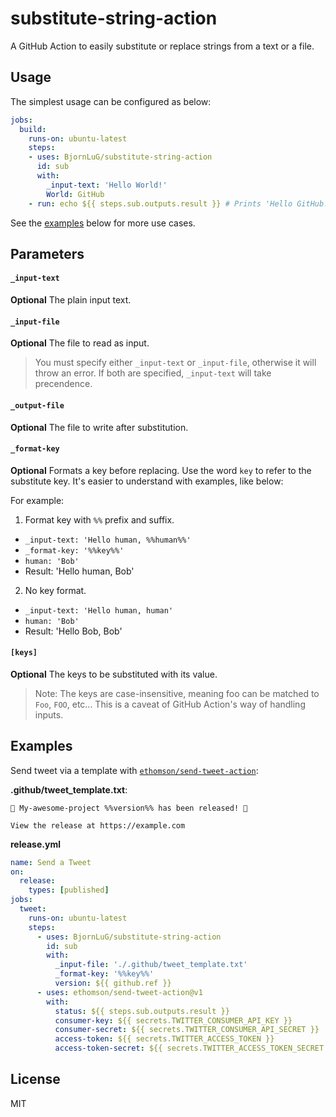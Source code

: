 # substitute-string-action

A GitHub Action to easily substitute or replace strings from a text or a file.

## Usage

The simplest usage can be configured as below:

```yml
jobs:
  build:
    runs-on: ubuntu-latest
    steps:
    - uses: BjornLuG/substitute-string-action
      id: sub
      with:
        _input-text: 'Hello World!'
        World: GitHub
    - run: echo ${{ steps.sub.outputs.result }} # Prints 'Hello GitHub!'
```

See the [examples](#examples) below for more use cases.

## Parameters

#### `_input-text`

**Optional** The plain input text.

#### `_input-file`

**Optional** The file to read as input.

> You must specify either `_input-text` or `_input-file`, otherwise it will throw an error. If both are specified, `_input-text` will take precendence.

#### `_output-file`

**Optional** The file to write after substitution.

#### `_format-key`

**Optional** Formats a key before replacing. Use the word `key` to refer to the substitute key. It's easier to understand with examples, like below:

For example:

1. Format key with `%%` prefix and suffix.

- `_input-text: 'Hello human, %%human%%'`
- `_format-key: '%%key%%'`
- `human: 'Bob'`
- Result: 'Hello human, Bob'

2. No key format.

- `_input-text: 'Hello human, human'`
- `human: 'Bob'`
- Result: 'Hello Bob, Bob'

#### `[keys]`

**Optional**  The keys to be substituted with its value.

> Note: The keys are case-insensitive, meaning foo can be matched to `Foo`, `FOO`, etc... This is a caveat of GitHub Action's way of handling inputs.

## Examples

Send tweet via a template with [`ethomson/send-tweet-action`](https://github.com/ethomson/send-tweet-action):

**.github/tweet_template.txt**:
```
🎉️ My-awesome-project %%version%% has been released! 🎉️

View the release at https://example.com
```


**release.yml**
```yml
name: Send a Tweet
on:
  release:
    types: [published]
jobs:
  tweet:
    runs-on: ubuntu-latest
    steps:
      - uses: BjornLuG/substitute-string-action
        id: sub
        with:
          _input-file: './.github/tweet_template.txt'
          _format-key: '%%key%%'
          version: ${{ github.ref }}
      - uses: ethomson/send-tweet-action@v1
        with:
          status: ${{ steps.sub.outputs.result }}
          consumer-key: ${{ secrets.TWITTER_CONSUMER_API_KEY }}
          consumer-secret: ${{ secrets.TWITTER_CONSUMER_API_SECRET }}
          access-token: ${{ secrets.TWITTER_ACCESS_TOKEN }}
          access-token-secret: ${{ secrets.TWITTER_ACCESS_TOKEN_SECRET }}
```

## License

MIT
